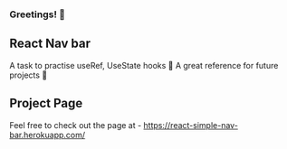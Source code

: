 ### Greetings! :wave:

## React Nav bar

A task to practise useRef, UseState hooks :vhs:
A great reference for future projects :pushpin:

## Project Page

Feel free to check out the page at - https://react-simple-nav-bar.herokuapp.com/
